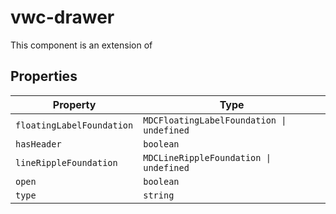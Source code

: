 # vwc-drawer

This component is an extension of [<mwc-drawer>](https://github.com/material-components/material-components-web-components/tree/master/packages/drawer)

## Properties

| Property                  | Type                                      |
|---------------------------|-------------------------------------------|
| `floatingLabelFoundation` | `MDCFloatingLabelFoundation \| undefined` |
| `hasHeader`               | `boolean`                                 |
| `lineRippleFoundation`    | `MDCLineRippleFoundation \| undefined`    |
| `open`                    | `boolean`                                 |
| `type`                    | `string`                                  |
